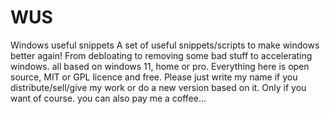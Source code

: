 # WUS
Windows useful snippets 
A set of useful snippets/scripts to make windows better again!
From debloating to removing some bad stuff to accelerating windows. all based on windows 11, home or pro.
Everything here is open source, MIT or GPL licence and free.
Please just write my name if you distribute/sell/give my work or do a new version based on it.
Only if you want of course. you can also pay me a coffee...
